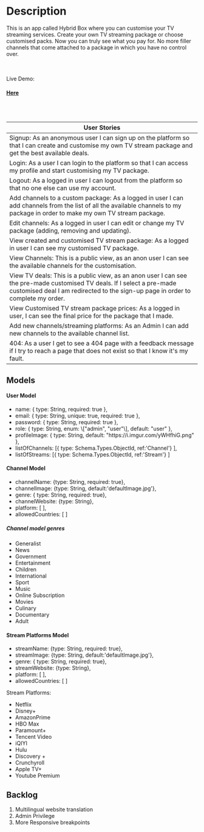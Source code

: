 <h1>Description</h1>
This is an app called Hybrid Box where you can customise your TV streaming services. Create your own TV streaming package or choose customised packs. Now you can truly see what you pay for. No more filler channels that come attached to a package in which you have no control over.

<br><br/>
Live Demo: <h4><a href="https://hybridbox.netlify.app/" target=_blank>Here</a></h4>
<br><br/>


| User Stories                                                                                                                                                                                                |
|-------------------------------------------------------------------------------------------------------------------------------------------------------------------------------------------------------------|
| Signup: As an anonymous user I can sign up on the platform so that I can create and customise my own TV stream package and get the best available deals.                                                    |
| Login: As a user I can login to the platform so that I can access my profile and start customising my TV package.                                                                                           |
| Logout: As a logged in user I can logout from the platform so that no one else can use my account.                                                                                                          |
| Add channels to a custom package: As a logged in user I can add channels from the list of all the available channels to my package in order to make my own TV stream package.                               |
| Edit channels: As a logged in user I can edit or change my TV package (adding, removing and updating).                                                                                                      |
| View created and customised TV stream package: As a logged in user I can see my customised TV package.                                                                                                      |
| View Channels: This is a public view, as an anon user I can see the available channels for the customisation.                                                                                               |
| View TV deals: This is a public view, as an anon user I can see the pre-made customised TV deals. If I select a pre-made customised deal I am redirected to the sign-up page in order to complete my order. |
| View Customised TV stream package prices: As a logged in user, I can see the final price for the package that I made.                                                                                       |
| Add new channels/streaming platforms: As an Admin I can add new channels to the available channel list.                                                                                                     |
| 404: As a user I get to see a 404 page with a feedback message if I try to reach a page that does not exist so that I know it's my fault.                                                                   |

<h2>Models</h2>

<h4>User Model</h4>

<ul>

<li>name: { type: String, required: true },</li>
<li>email: { type: String, unique: true, required: true },</li>
<li>password: { type: String, required: true },</li>
<li>role: { type: String, enum: \["admin", "user"\], default: "user" },</li>
<li>profileImage: { type: String, default: "https://i.imgur.com/yWHfhiG.png" },</li>
<li>listOfChannels: [{ type: Schema.Types.ObjectId, ref:'Channel'} ],</li>
<li>listOfStreams: [{ type: Schema.Types.ObjectId, ref:'Stream'} ]</li>


</ul>

<h4>Channel Model </h4>

<ul>
<li>channelName: {type: String, required: true},</li>
<li>channelImage: {type: String, default:'defaultImage.jpg'},</li>
<li>genre: { type: String, required: true},</li>
<li>channelWebsite: {type: String},</li>
<li>platform: [ ],</li>
<li>allowedCountries: [ ]</li>
</ul>

<h5>Channel model genres</h5>

<ul>
<li>Generalist</li>
<li>News</li>
<li>Government</li>
<li>Entertainment</li>
<li>Children</li>
<li>International</li>
<li>Sport</li>
<li>Music</li>
<li>Online Subscription</li>
<li>Movies</li>
<li>Culinary</li>
<li>Documentary</li>
<li>Adult</li> 
 </ul>

<h4>Stream Platforms Model</h4>

<ul>
<li>streamName: {type: String, required: true},</li>
<li>streamImage: {type: String, default:'defaultImage.jpg'},</li>
<li>genre: { type: String, required: true},</li>
<li>streamWebsite: {type: String},</li>
<li>platform: [ ],</li>
<li>allowedCountries: [ ]</li>
</ul>

Stream Platforms:

<ul>
    
<li>Netflix</li>
<li>Disney+</li>
<li>AmazonPrime</li>
<li>HBO Max</li>
<li>Paramount+</li>
<li>Tencent Video</li>
<li>iQIYI</li>
<li>Hulu</li>
<li>Discovery +</li>
<li>Crunchyroll</li>
<li>Apple TV+</li>
<li>Youtube Premium</li>
</ul>


<h2>Backlog</h2>

<ol>
<li>Multilingual website translation</li>
<li>Admin Privilege</li>
<li>More Responsive breakpoints</li>
</ol>